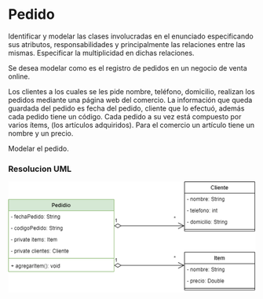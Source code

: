 
# Pedido

Identificar y modelar las clases involucradas en el enunciado especificando sus atributos, responsabilidades y principalmente las relaciones entre las mismas. Especificar la multiplicidad en dichas relaciones.

Se desea modelar como es el registro de pedidos en un negocio de venta online.

Los clientes a los cuales se les pide nombre, teléfono, domicilio, realizan los pedidos mediante una página web del comercio. La información que queda guardada del pedido es fecha del pedido, cliente que lo efectuó, además cada pedido tiene un código. Cada pedido a su vez está compuesto por varios ítems, (los artículos adquiridos). Para el comercio un artículo tiene un nombre y un precio.

Modelar el pedido.

### Resolucion UML
![UML-Pedido](https://github.com/soymilidev/JAVA-I/blob/main/C7/C7-Mesa-Pedido/img/UML-Pedido.png)
